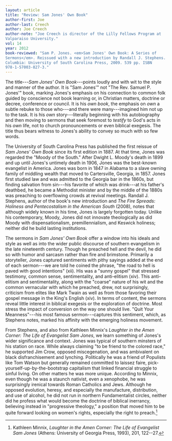```yaml
---
layout: article
title: "Review: Sam Jones' Own Book"
author-first: Joe
author-last: Creech
author: Joe Creech
author-note: "Joe Creech is director of the Lilly Fellows Program at 
Valparaiso University."
vol: 14
year: 2012
book-reviewed: "Sam P. Jones. <em>Sam Jones' Own Book: A Series of 
Sermons</em>. Reissued with a new introduction by Randall J. Stephens. 
Columbia: University of South Carolina Press, 2009. 539 pp. ISBN 
978-1-57003-827-3."
---
```


The title---*Sam Jones' Own Book*---points loudly and with wit to the
style and manner of the author. It is "Sam Jones'" not "The Rev. Samuel
P. Jones'" book, marking Jones's emphasis on his connection to common
folk guided by conscience not book learning or, in Christian matters,
doctrine or decree, conference or council. It is his *own* *book*, the
emphasis on *own* a subtle rebuke to those who---and there were
many---imagined him not up to the task. It is his *own*
story---literally beginning with his autobiography and then moving to
sermons that seek foremost to *testify* to God's acts in his *own* life,
not to church pronouncements or even biblical exegesis. The title thus
bears witness to Jones's ability to convey so much with so few words.

The University of South Carolina Press has published the first reissue
of *Sam Jones' Own Book* since its first edition in 1887. At that time,
Jones was regarded the "Moody of the South." After Dwight L. Moody's
death in 1899 and up until Jones's untimely death in 1906, Jones was the
best-known evangelist in America. Jones was born in 1847 in Alabama to a
slave owning family of middling wealth that moved to Cartersville,
Georgia, in 1857. Jones first studied law and was admitted to the
Georgia bar in the 1860s, but finding salvation from sin---his favorite
of which was drink---at his father's deathbed, he became a Methodist
minister and by the middle of the 1880s was preaching to overflowing
crowds at revival meetings. Randall J. Stephens, author of the book's
new introduction and *The Fire Spreads: Holiness and Pentecostalism in
the American South* (2008), notes that although widely known in his
time, Jones is largely forgotten today. Unlike his contemporary, Moody,
Jones did not innovate theologically as did Moody with
dispensationalism, premillennialism, and Keswick holiness; neither did
he build lasting institutions.

The sermons in *Sam Jones' Own Book* offer a window into his ideals and
style as well as into the wider public discourse of southern evangelism
in the late nineteenth century. Though he preached hell and the devil,
he did so with humor and sarcasm rather than fire and brimstone.
Primarily a storyteller, Jones captured sentiments with pithy sayings
added at the end of each sermon---we are told he coined the phrase, "the
road to hell is paved with good intentions" (xii). His was a "sunny
gospel" that stressed testimony, common sense, sentimentality, and
anti-elitism (xiv). This anti-elitism and sentimentality, along with the
"coarse" nature of his wit and the common vernacular with which he
preached, drew, not surprisingly, criticism from elites like Mark Twain
as well as from those favoring their gospel message in the King's
English (xiv). In terms of content, the sermons reveal little interest
in biblical exegesis or the exploration of doctrine. Most stress the
impact of conversion on the way one should live. "Quit Your
Meanness"---his most famous sermon---captures this sentiment, which, as
Stephens notes, marked his affinity with the emerging holiness movement.

From Stephens, and also from Kathleen Minnix's *Laughter in the Amen
Corner: The Life of Evangelist Sam Jones*, we learn something of Jones's
wider significance and context. Jones was typical of southern minsters
of his station on race. While always claiming "to be friend to the
colored race," he supported Jim Crow, opposed miscegenation, and was
ambivalent on black disfranchisement and lynching. Politically he was a
friend of Populists like Tom Watson but generally remained committed to
laissez faire, pick-yourself-up-by-the-bootstrap capitalism that linked
financial struggle to sinful living. On other matters he was more
unique. According to Minnix, even though he was a staunch nativist, even
a xenophobe, he was surprisingly irenical towards Roman Catholics and
Jews. Although he opposed evolution, heresy, and especially the
manufacture, distribution, and use of alcohol, he did not run in
northern Fundamentalist circles, neither did he profess what would
become the doctrine of biblical inerrancy, believing instead in
"progressive theology," a position that moved him to be quite forward
looking on women's rights, especially the right to preach.[^1]

[^1]: Kathleen Minnix, *Laughter in the Amen Corner: The Life of
    Evangelist Sam Jones* (Athens: University of Georgia Press, 1993),
    201, 122--27.
